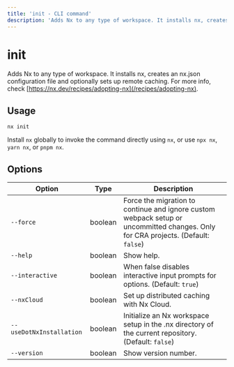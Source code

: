 ```yaml
---
title: 'init - CLI command'
description: 'Adds Nx to any type of workspace. It installs nx, creates an nx.json configuration file and optionally sets up remote caching. For more info, check https://nx.dev/recipes/adopting-nx.'
---
```


# init

Adds Nx to any type of workspace. It installs nx, creates an nx.json configuration file and optionally sets up remote caching. For more info, check [https://nx.dev/recipes/adopting-nx](/recipes/adopting-nx).

## Usage

```shell
nx init
```

Install `nx` globally to invoke the command directly using `nx`, or use `npx nx`, `yarn nx`, or `pnpm nx`.

## Options

| Option                   | Type    | Description                                                                                                                       |
| ------------------------ | ------- | --------------------------------------------------------------------------------------------------------------------------------- |
| `--force`                | boolean | Force the migration to continue and ignore custom webpack setup or uncommitted changes. Only for CRA projects. (Default: `false`) |
| `--help`                 | boolean | Show help.                                                                                                                        |
| `--interactive`          | boolean | When false disables interactive input prompts for options. (Default: `true`)                                                      |
| `--nxCloud`              | boolean | Set up distributed caching with Nx Cloud.                                                                                         |
| `--useDotNxInstallation` | boolean | Initialize an Nx workspace setup in the .nx directory of the current repository. (Default: `false`)                               |
| `--version`              | boolean | Show version number.                                                                                                              |

